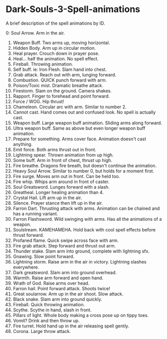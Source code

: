 # Dark-Souls-3-Spell-animations

A brief description of the spell animations by ID.

0: Soul Arrow. Arm in the air.

1. Weapon Buff. Two arms up, moving horizontal.
2. Hidden Body. Arm up in circular motion.
3. Heal prayer. Crouch down in prayer pose.
4. Heal... half the animation. No spell effect.
5. Fireball. Throwing animation.
6. Self buff. ie: Iron Flesh. Slam hand into chest.
7. Grab attack. Reach out with arm, lunging forward.
8. Combustion. QUICK punch forward with arm.
9. Poison/Toxic mist. Dramatic breathe attack.
10. Firestorm. Slam on the ground. Camera shakes.
11. Rapport. Finger to forehead and point forward.
12. Force / WOG. Hip thrust!
13. Chameleon. Circular arc with arm. Similar to number 2.
14. Cannot cast. Hand comes out and confused look. No spell is actually cast.
15. Weapon buff. Large weapon buff animation. Sliding arms along forward.
16. Ultra weapon buff. Same as above but even longer weapon buff animation.
17. Prepare for something. Arms cover face. Animation doesn't cast anything.
18. Emit force. Both arms thrust out in front.
19. Lightning spear. Thrown animation from up high.
20. Some buff. Arm in front of chest, thrust up high.
21. Fire breathe. Dragons fire breath, but doesn't continue the animation.
22. Heavy Soul Arrow. Similar to number 0, but holds for a moment first.
23. Fire surge. Moves arm out in front. Can be held too.
24. Fire whip. Whips arm around in front of caster.
25. Soul Greatsword. Lunges forward with a slash.
26. Greatheal. Longer healing animation than 4.
27. Crystal Hail. Lift arm up in the air.
28. Silence. Prayer stance then lift up in the air.
29. Farron Dart. Thrusting attack with arms. Animation can be chained and has a running variant.
30. Farron Flashsword. Wild swinging with arms. Has all the animations of a weapon.
31. Soulstream. KAMEHAMEHA. Hold back with cool spell effects before thrust forward.
32. Profaned flame. Quick swipe across face with arm.
33. Fire grab attack. Step forward and thrust out arm.
34. Thunder stake. Slam arm into ground, complete with lightning sfx.
35. Gnawing. Slow point forward.
36. Lightning storm. Raise arm in the air in victory. Lightning slashes everywhere.
37. Dark greatsword. Slam arm into ground overhead.
38. Warmth. Raise arm forward and open hand.
39. Wrath of God. Raise arms over head.
40. Farron hail. Point forward attack. Shoots twice!
41. Great soularrow. Arm up in the air shoot. Slow attack.
42. Black snake. Slam arm into ground quickly.
43. Fireball. Quick throwing animation.
44. Scythe. Scythe in hand, slash in front.
45. Pillars of light. Whole body making a cross pose up on tippy toes.
46. Vomit? Drink and then throw up.
47. Fire turret. Hold hand up in the air releasing spell gently.
48. Corona. Large throw attack.
